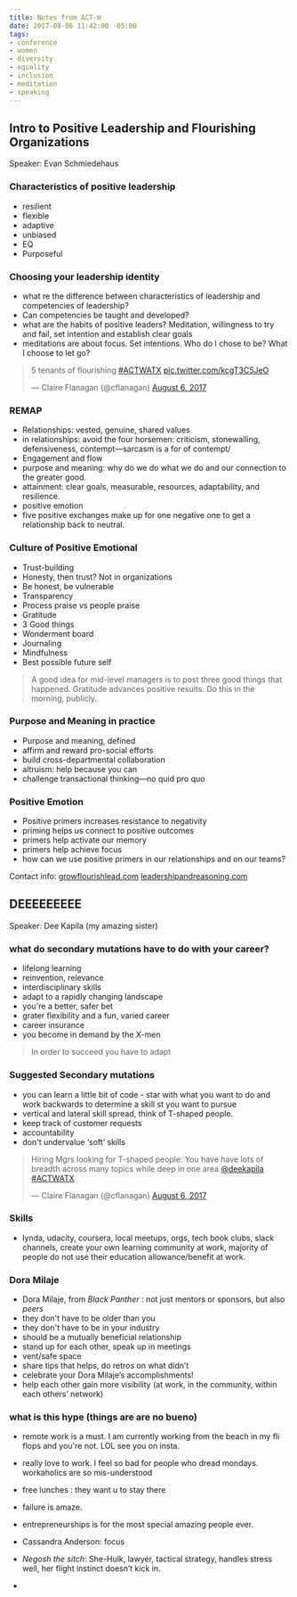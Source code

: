 ```yaml
---
title: Notes from ACT-W
date: 2017-08-06 11:42:00 -05:00
tags:
- conference
- women
- diversity
- equality
- inclusion
- meditation
- speaking
---
```


## Intro to Positive Leadership and Flourishing Organizations 

Speaker: Evan Schmiedehaus

### Characteristics of positive leadership
- resilient
- flexible
- adaptive
- unbiased
- EQ
- Purposeful

### Choosing your leadership identity
- what re the difference between characteristics of leadership and competencies of leadership?
- Can competencies be taught and developed?
- what are the habits of positive leaders? Meditation, willingness to try and fail, set intention and establish clear goals
- meditations are about focus. Set intentions. Who do I chose to be? What I choose to let go?

<blockquote class="twitter-tweet" data-lang="en"><p lang="en" dir="ltr">5 tenants of flourishing <a href="https://twitter.com/hashtag/ACTWATX?src=hash">#ACTWATX</a> <a href="https://t.co/kcgT3C5JeO">pic.twitter.com/kcgT3C5JeO</a></p>&mdash; Claire Flanagan (@cflanagan) <a href="https://twitter.com/cflanagan/status/894238626699251712">August 6, 2017</a></blockquote>
<script async src="//platform.twitter.com/widgets.js" charset="utf-8"></script>

### REMAP
- Relationships: vested, genuine, shared values
- in relationships: avoid the four horsemen: criticism, stonewalling, defensiveness, contempt—sarcasm is a for of contempt/
- Engagement and flow
- purpose and meaning: why do we do what we do and our connection to the greater good.
- attainment: clear goals, measurable, resources, adaptability, and resilience.
- positive emotion
- five positive exchanges make up for one negative one to get a relationship back to neutral.

### Culture of Positive Emotional
- Trust-building
- Honesty, then trust? Not in organizations
- Be honest, be vulnerable
- Transparency
- Process praise vs people praise
- Gratitude
- 3 Good things
- Wonderment board
- Journaling
- Mindfulness
- Best possible future self

> A good idea for mid-level managers is to post three good things that happened. Gratitude advances positive results. Do this in the morning, publicly.

### Purpose and Meaning in practice
- Purpose and meaning, defined
- affirm and reward pro-social efforts
- build cross-departmental collaboration
- altruism: help because you can
- challenge transactional thinking—no quid pro quo

### Positive Emotion
- Positive primers increases resistance to negativity
- priming helps us connect to positive outcomes
- primers help activate our memory
- primers help achieve focus
- how can we use positive primers in our relationships and on our teams?

Contact info: 
[growflourishlead.com](growflourishlead.com)
[leadershipandreasoning.com](leadershipandreasoning.com)


## DEEEEEEEEE
Speaker: Dee Kapila (my amazing sister)

### what do secondary mutations have to do with your career?
- lifelong learning
- reinvention, relevance
- interdisciplinary skills
- adapt to a rapidly changing landscape
- you're a better, safer bet
- grater flexibility and a fun, varied career
- career insurance
- you become in demand by the X-men

> In order to succeed you have to adapt

### Suggested Secondary mutations
- you can learn a little bit of code - star with what you want to do and work backwards to determine a skill st you want to pursue
- vertical and lateral skill spread, think of T-shaped people.
- keep track of customer requests
- accountability
- don't undervalue ‘soft’ skills 
 
<blockquote class="twitter-tweet" data-lang="en"><p lang="en" dir="ltr">Hiring Mgrs looking for T-shaped people: You have have lots of breadth across many topics while deep in one area <a href="https://twitter.com/deekapila">@deekapila</a> <a href="https://twitter.com/hashtag/ACTWATX?src=hash">#ACTWATX</a></p>&mdash; Claire Flanagan (@cflanagan) <a href="https://twitter.com/cflanagan/status/894246363998846976">August 6, 2017</a></blockquote>
<script async src="//platform.twitter.com/widgets.js" charset="utf-8"></script>


### Skills
- lynda, udacity, coursera, local meetups, orgs, tech book clubs, slack channels, create your own learning community at work, majority of people do not use their education allowance/benefit at work.

### Dora Milaje
- Dora Milaje, from _Black Panther_ : not just mentors or sponsors, but also *peers*
- they don't have to be older than you
- they don't have to be in your industry
- should be a mutually beneficial relationship
- stand up for each other, speak up in meetings
- vent/safe space
- share tips that helps, do retros on what didn’t
- celebrate your Dora Milaje’s accomplishments!
- help each other gain more visibility (at work, in the community, within each others’ network)

### what is this hype (things are are no bueno)
- remote work is a must. I am currently working from the beach in my fli flops and you're not. LOL see you on insta.
- really love to work. I feel so bad for people who dread mondays. workaholics are so mis-understood
- free lunches : they want u to stay there
- failure is amaze.
- entrepreneurships is for the most special amazing people ever. 


- Cassandra Anderson: focus
- *Negosh the sitch*: She-Hulk, lawyer, tactical strategy, handles stress well, her flight instinct doesn’t kick in.
- 